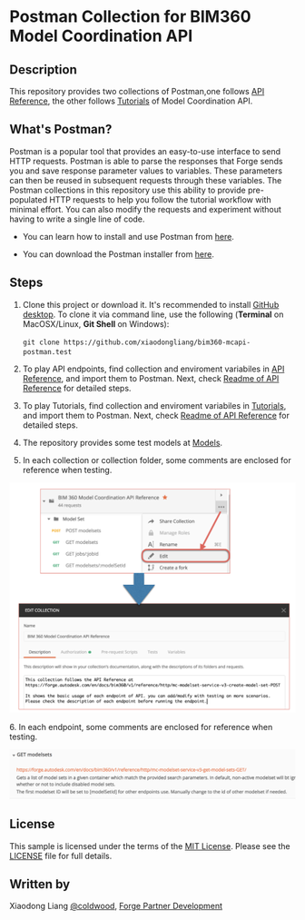 # Postman Collection for BIM360 Model Coordination API 

## Description

This repository provides two collections of Postman,one follows [API Reference](https://forge.autodesk.com/en/docs/bim360/v1/reference/http/mc-modelset-service-v3-create-model-set-POST/), the other follows [Tutorials](https://forge.autodesk.com/en/docs/bim360/v1/tutorials/model-coordination/) of Model Coordination API.

## What's Postman?

Postman is a popular tool that provides an easy-to-use interface to send HTTP requests. Postman is able to parse the responses that Forge sends you and save response parameter values to variables. These parameters can then be reused in subsequent requests through these variables. The Postman collections in this repository use this ability to provide pre-populated HTTP requests to help you follow the tutorial workflow with minimal effort. You can also modify the requests and experiment without having to write a single line of code. 

- You can learn how to install and use Postman from [here](https://learning.getpostman.com/docs/postman/launching_postman/installation_and_updates).

- You can download the Postman installer from [here](https://www.getpostman.com/downloads/).


## Steps
1.  Clone this project or download it. It's recommended to install [GitHub desktop](https://desktop.github.com/). To clone it via command line, use the following (**Terminal** on MacOSX/Linux, **Git Shell** on Windows):

    ```git clone https://github.com/xiaodongliang/bim360-mcapi-postman.test```

2. To play API endpoints, find collection and enviroment variabiles in [API Reference](/API%20Reference), and import them to Postman. Next, check [Readme of API Reference](/API%20Reference/Readme.md) for detailed steps.
3. To play Tutorials, find collection and enviroment variabiles in [Tutorials](/Tutorials), and import them to Postman. Next, check [Readme of API Reference](/Tutorials/Readme.md) for detailed steps.
4. The repository provides some test models at [Models](/Models).
5. In each collection or collection folder, some comments are enclosed for reference when testing. 
<p align="center"><img src="./help/collectioncomment.png" width="800" ></p> 
6. In each endpoint, some comments are enclosed for reference when testing.
<p align="center"><img src="./help/endpointcomment.png" width="800" ></p>

## License

This sample is licensed under the terms of the [MIT License](http://opensource.org/licenses/MIT). Please see the [LICENSE](LICENSE) file for full details.

## Written by

Xiaodong Liang [@coldwood](https://twitter.com/coldwood), [Forge Partner Development](http://forge.autodesk.com)
